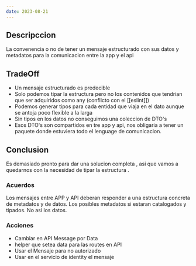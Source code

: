 ```yaml
---
date: 2023-08-21
---
```


## Descripccion
La convenencia o no de tener un mensaje estructurado con sus datos y metadatos para la comunicacion entre la app y el api

## TradeOff
- Un mensaje estructurado es predecible
- Solo podemos tipar la estructura pero no los contenidos que tendrian que ser adquiridos como any (conflicto con el [[eslint]])
- Podemos generar tipos para cada entidad que viaja en el dato aunque se antoja poco flexible a la larga
- Sin tipos en los datos no conseguimos una coleccion de DTO's
- Esos DTO's son compartidos en tre app y api, nos obligaria a tener un paquete donde estuviera todo el lenguage de comunicacion.

## Conclusion
Es demasiado pronto para dar una solucion completa , asi que vamos a quedarnos con la necesidad de tipar la estructura .
### Acuerdos
Los mensajes entre APP y API deberan responder a una estructura concreta de metadatos y de datos. Los posibles metadatos si estaran catalogados y tipados. No asi los datos.
### Acciones
- Cambiar en API Message por Data
- helper que setea data para las routes en API
- Usar el Mensaje para no autorizado
- Usar en el servicio de identity el mensaje


